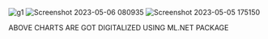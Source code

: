 ![g1](https://github.com/mohyady/finalghanekar/assets/81794499/4bd778cd-02b0-4afb-a416-f01d24895983)
![Screenshot 2023-05-06 080935](https://github.com/mohyady/finalghanekar/assets/81794499/444cf55c-1a20-4ab9-af17-57a9428e8b56)
![Screenshot 2023-05-05 175150](https://github.com/mohyady/finalghanekar/assets/81794499/ffe92d99-2eed-4da1-89b2-cde3f1404058)


ABOVE CHARTS ARE GOT DIGITALIZED USING ML.NET PACKAGE
